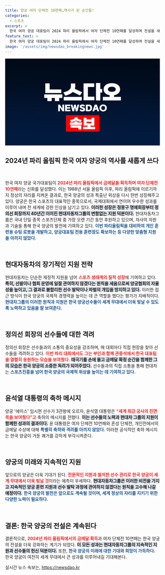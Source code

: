 ```yaml
---
title: 양궁 여자 단체전 10연패…역사가 된 순간들!
categories:
  - 스포츠
excerpt: >
  한국 여자 양궁 대표팀이 2024 파리 올림픽에서 여자 단체전 10연패를 달성하며 전설을 새웠습니다. 현대차그룹의 지원과 정의선 회장의 열정이 이 기적을 이끌어냈습니다!
feature_text: >
  한국 여자 양궁 대표팀이 2024 파리 올림픽에서 여자 단체전 10연패를 달성하며 전설을 새웠습니다. 현대차그룹의 지원과 정의선 회장의 열정이 이 기적을 이끌어냈습니다!
image: '/assets/img/newsdao_breakingnews.jpg'
---
```


<p><img src="/assets/img/newsdao_breakingnews.jpg" alt="firstkoreanews 속보" /></p>

<h2 data-ke-size="size26">2024년 파리 올림픽 한국 여자 양궁의 역사를 새롭게 쓰다</h2>

<p data-ke-size="size16">&nbsp;</p>

<p>한국 여자 양궁 국가대표팀이 <b><span style="color: #ee2323;">2024년 파리 올림픽에서 금메달을 획득하며 여자 단체전 10연패</span></b>라는 신화를 달성했다. 이는 1988년 서울 올림픽 이후, 파리 올림픽에 이르기까지 정상의 자리를 지켜온 결과로, 한국 양궁의 성과 특출난 위상을 다시 한번 상징해주고 있다. 양궁은 한국 스포츠의 대표적인 종목으로서, 국제대회에서 연이어 우수한 성과를 이루어 내며 전 세계에 강한 인상을 남기고 있다. <b><span style="background-color: #21538527;">이러한 성장은 정몽구 명예회장부터 정의선 회장까지 40년간 이어진 현대자동차그룹의 변함없는 지원 덕분이다.</span></b> 현대자동차그룹은 국내 단일 종목 스포츠단체 중 가장 오랜 기간 동안 후원하고 있으며, 자사의 자원과 기술을 통해 한국 양궁의 발전에 기여하고 있다. <b><span style="color: #1a5490;">이번 파리올림픽을 대비하여 개인 훈련용 슈팅 로봇을 개발하고, 양궁대표팀 전용 훈련장도 확보하는 등 다양한 맞춤형 지원을 아끼지 않았다.</span></b></p>

<p data-ke-size="size16">&nbsp;</p>

<h2 data-ke-size="size26">현대자동차의 장기적인 지원 전략</h2>

<p>현대자동차는 단순한 재정적 지원을 넘어 <b><span style="color: #ee2323;">스포츠 생태계의 질적 성장</span></b>에 기여하고 있다. <b><span style="background-color: #21538527;">특히, 선발이나 협회 운영에 일절 관여하지 않겠다는 원칙을 세움으로써 양궁협회의 자율성을 높이고, 그 결과로 불합리한 선수 발탁이나 파벌의 개입을 방지하고 있다.</span></b> 이러한 접근 방식이 한국 양궁의 국제적 경쟁력을 높이는 데 큰 역할을 했다는 평가가 지배적이다. <b><span style="color: #1a5490;">현대차그룹의 이러한 원칙과 지원은 한국 양궁선수들이 세계 무대에서 더욱 빛날 수 있도록 노력하고 있음을 잘 보여준다.</span></b></p>

<p data-ke-size="size16">&nbsp;</p>

<h2 data-ke-size="size26">정의선 회장의 선수들에 대한 격려</h2>

<p>정의선 회장은 선수들과의 소통의 중요성을 강조하며, 매 대회마다 직접 현장을 찾아 선수들을 격려하고 있다. <b><span style="color: #ee2323;">이번 파리 대회에서도 그는 부인과 함께 관중석에서 한국 대표팀을 열렬히 응원하는 모습을 보여줬다.</span></b> <b><span style="background-color: #21538527;">태극기를 손에 들고 금메달 확정 순간을 함께한 그의 모습은 한국 양궁의 소중한 독려가 되어주었다.</span></b> 선수들과의 직접 소통을 통해 현대차는 <b><span style="color: #1a5490;">스포츠진흥을 넘어 한국 양궁의 국제적 위상을 높이는 데 기여하고 있다.</span></b></p>

<p data-ke-size="size16">&nbsp;</p>

<h2 data-ke-size="size26">윤석열 대통령의 축하 메시지</h2>

<p>양궁 '에이스' 임시현 선수가 3관왕에 오르자, 윤석열 대통령은 <b><span style="color: #ee2323;">“세계 최강 궁사의 진면목을 보여줬다”고</span></b> 축하의 메시지를 전했다. <b><span style="background-color: #21538527;">이는 선수들의 노력과 현대차 그룹의 지원이 함께한 성과의 결과이다.</span></b> 윤 대통령은 여자 단체전 10연패와 혼성 단체전, 개인전에서의 금메달 수상에 대해 <b><span style="color: #1a5490;">특별히 축하와 격려를 아끼지 않았다.</span></b> 이러한 공식적인 축하 메시지는 한국 양궁이 거둔 쾌거를 강하게 부각시켜준다.</p>

<p data-ke-size="size16">&nbsp;</p>

<h2 data-ke-size="size26">양궁의 미래와 지속적인 지원</h2>

<p>앞으로의 양궁은 더욱 기대가 된다. <b><span style="color: #ee2323;">전문적인 지원과 철저한 선수 관리로 한국 양궁이 세계 무대에서 더욱 빛날 것</span></b>이라는 예측이 우세하다. <b><span style="background-color: #21538527;">현대자동차그룹은 이러한 비전을 가지고 지속적인 양궁 훈련 지원과 선수 발탁 과정에 관여하지 않겠다는 원칙을 고수해 나갈 예정이다.</span></b> <b><span style="color: #1a5490;">한국 양궁의 발전은 앞으로도 계속될 것이며, 세계 정상의 자리를 지키기 위한 다양한 노력이 필요하다.</span></b></p>

<p data-ke-size="size16">&nbsp;</p>

<h2 data-ke-size="size26">결론: 한국 양궁의 전설은 계속된다</h2>

<p>결론적으로, <b><span style="color: #ee2323;">2024년 파리 올림픽에서의 금메달 획득</span></b>과 여자 단체전 10연패는 한국 양궁의 전설을 더욱 강화하는 계기가 되었다. <b><span style="background-color: #21538527;">이 모든 성과는 현대자동차그룹의 지속적인 지원과 선수들의 헌신 덕분이다.</span></b> 또한, <b><span style="color: #1a5490;">한국 양궁의 미래에 대한 기대와 희망이 가득하다.</span></b> 한국 양궁이 여전히 세계 무대에서 큰 성과를 이루어내길 기대해본다.</p>
실시간 뉴스 속보는, <a href="https://newsdao.kr" rel="dofollow">https://newsdao.kr</a>


